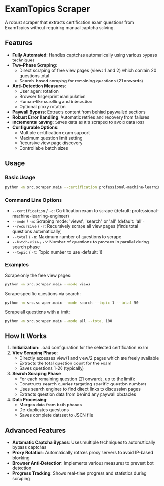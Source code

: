 # ExamTopics Scraper

A robust scraper that extracts certification exam questions from ExamTopics without requiring manual captcha solving.

## Features

- **Fully Automated**: Handles captchas automatically using various bypass techniques
- **Two-Phase Scraping**:
  - Direct scraping of free view pages (views 1 and 2) which contain 20 questions total
  - Search-based scraping for remaining questions (21 onwards) 
- **Anti-Detection Measures**:
  - User agent rotation
  - Browser fingerprint manipulation
  - Human-like scrolling and interaction
  - Optional proxy rotation
- **Paywall Bypass**: Extracts content from behind paywalled sections
- **Robust Error Handling**: Automatic retries and recovery from failures
- **Incremental Saving**: Saves data as it's scraped to avoid data loss
- **Configurable Options**:
  - Multiple certification exam support
  - Maximum question limit setting
  - Recursive view page discovery
  - Controllable batch sizes

## Usage

### Basic Usage

```bash
python -m src.scraper.main --certification professional-machine-learning-engineer --recursive
```

### Command Line Options

- `--certification` / `-c`: Certification exam to scrape (default: professional-machine-learning-engineer)
- `--mode` / `-m`: Scraping mode: 'views', 'search', or 'all' (default: 'all')
- `--recursive` / `-r`: Recursively scrape all view pages (finds total questions automatically)
- `--total` / `-n`: Maximum number of questions to scrape
- `--batch-size` / `-b`: Number of questions to process in parallel during search phase
- `--topic` / `-t`: Topic number to use (default: 1)

### Examples

Scrape only the free view pages:
```bash
python -m src.scraper.main --mode views
```

Scrape specific questions via search:
```bash
python -m src.scraper.main --mode search --topic 1 --total 50
```

Scrape all questions with a limit:
```bash
python -m src.scraper.main --mode all --total 100
```

## How It Works

1. **Initialization**: Load configuration for the selected certification exam
2. **View Scraping Phase**:
   - Directly accesses view/1 and view/2 pages which are freely available
   - Extracts the total question count for the exam
   - Saves questions 1-20 (typically)
3. **Search Scraping Phase**:
   - For each remaining question (21 onwards, up to the limit):
   - Constructs search queries targeting specific question numbers
   - Uses search engines to find direct links to discussion pages
   - Extracts question data from behind any paywall obstacles
4. **Data Processing**:
   - Merges data from both phases
   - De-duplicates questions
   - Saves complete dataset to JSON file

## Advanced Features

- **Automatic Captcha Bypass**: Uses multiple techniques to automatically bypass captchas
- **Proxy Rotation**: Automatically rotates proxy servers to avoid IP-based blocking
- **Browser Anti-Detection**: Implements various measures to prevent bot detection
- **Progress Tracking**: Shows real-time progress and statistics during scraping